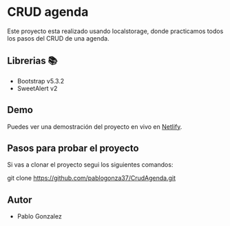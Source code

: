 # CRUD agenda

Este proyecto esta realizado usando localstorage, donde practicamos todos los pasos del CRUD de una agenda.

## Librerias 📚
- Bootstrap v5.3.2
- SweetAlert v2

## Demo
Puedes ver una demostración del proyecto en vivo en [Netlify](https://crud-agenda.netlify.app/).

## Pasos para probar el proyecto
Si vas a clonar el proyecto segui los siguientes comandos:

git clone https://github.com/pablogonza37/CrudAgenda.git

## Autor
- Pablo Gonzalez